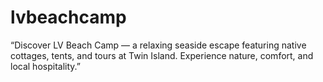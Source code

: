# lvbeachcamp
“Discover LV Beach Camp — a relaxing seaside escape featuring native cottages, tents, and tours at Twin Island. Experience nature, comfort, and local hospitality.”
